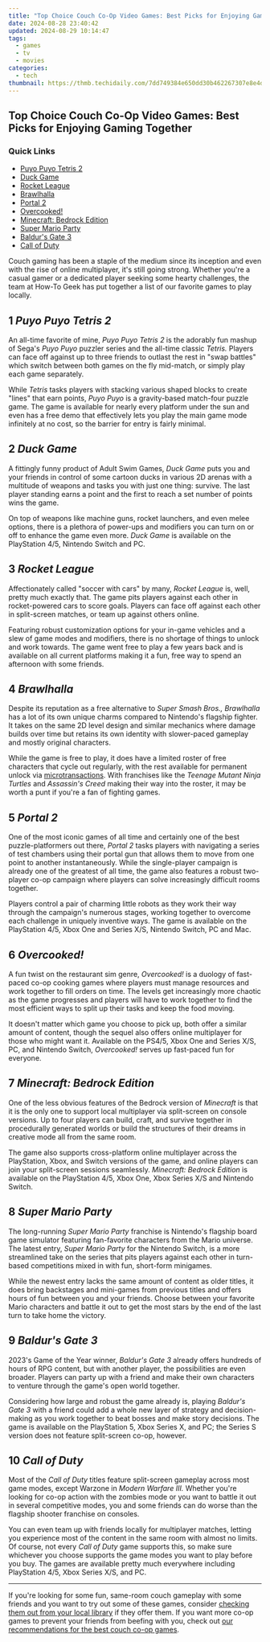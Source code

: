 ```yaml
---
title: "Top Choice Couch Co-Op Video Games: Best Picks for Enjoying Gaming Together"
date: 2024-08-28 23:40:42
updated: 2024-08-29 10:14:47
tags:
  - games
  - tv
  - movies
categories:
  - tech
thumbnail: https://thmb.techidaily.com/7dd749384e650dd30b462267307e8e4df40b220cb06bb407dea1434bb08c1a07.jpg
---
```


## Top Choice Couch Co-Op Video Games: Best Picks for Enjoying Gaming Together

### Quick Links

* [Puyo Puyo Tetris 2](https://change-location.techidaily.com/in-2024-10-best-fake-gps-location-spoofers-for-itel-a70-drfone-by-drfone-virtual-android/)
* [Duck Game](https://facebook-record-videos.techidaily.com/new-the-ultimate-guide-to-youtube-live-streaming/)
* [Rocket League](https://youtube-help.techidaily.com/innovative-strategies-for-iphoneipad-screenshots-in-media-for-2024/)
* [Brawlhalla](https://facebook-video-footage.techidaily.com/the-ultimate-tutorial-for-professional-looking-youtube-channels-for-2024/)
* [Portal 2](https://driver-download.techidaily.com/updated-and-compatible-rtx-3070-ti-graphics-card-drivers-for-win-7-8-and-10/)
* [Overcooked!](https://android-location.techidaily.com/easy-ways-to-manage-your-infinix-hot-30i-location-settings-drfone-by-drfone-virtual/)
* [Minecraft: Bedrock Edition](https://android-frp.techidaily.com/in-2024-how-to-bypass-google-frp-lock-on-poco-f5-pro-5g-devices-by-drfone-android/)
* [Super Mario Party](https://youtube-docs.techidaily.com/24-top-hash-tags-skyrocketing-to-6-figure-views-on-youtube/)
* [Baldur's Gate 3](https://article-tips.techidaily.com/new-from-snapchat-to-youtube-uploading-pics/)
* [Call of Duty](https://facebook-video-recording.techidaily.com/convert-high-res-fb-videos-seamlessly-into-mp4-at-no-extra-cost/)

 Couch gaming has been a staple of the medium since its inception and even with the rise of online multiplayer, it's still going strong. Whether you're a casual gamer or a dedicated player seeking some hearty challenges, the team at How-To Geek has put together a list of our favorite games to play locally.

## 1 _Puyo Puyo Tetris 2_ 

 An all-time favorite of mine, _Puyo Puyo Tetris 2_ is the adorably fun mashup of Sega's _Puyo Puyo_ puzzler series and the all-time classic _Tetris._ Players can face off against up to three friends to outlast the rest in "swap battles" which switch between both games on the fly mid-match, or simply play each game separately.

 While _Tetris_ tasks players with stacking various shaped blocks to create "lines" that earn points, _Puyo Puyo_ is a gravity-based match-four puzzle game. The game is available for nearly every platform under the sun and even has a free demo that effectively lets you play the main game mode infinitely at no cost, so the barrier for entry is fairly minimal.

## 2 _Duck Game_ 

 A fittingly funny product of Adult Swim Games, _Duck Game_ puts you and your friends in control of some cartoon ducks in various 2D arenas with a multitude of weapons and tasks you with just one thing: survive. The last player standing earns a point and the first to reach a set number of points wins the game.

 On top of weapons like machine guns, rocket launchers, and even melee options, there is a plethora of power-ups and modifiers you can turn on or off to enhance the game even more. _Duck Game_ is available on the PlayStation 4/5, Nintendo Switch and PC.

## 3 _Rocket League_ 

 Affectionately called "soccer with cars" by many, _Rocket League_ is, well, pretty much exactly that. The game pits players against each other in rocket-powered cars to score goals. Players can face off against each other in split-screen matches, or team up against others online.

 Featuring robust customization options for your in-game vehicles and a slew of game modes and modifiers, there is no shortage of things to unlock and work towards. The game went free to play a few years back and is available on all current platforms making it a fun, free way to spend an afternoon with some friends.

## 4 _Brawlhalla_ 

 Despite its reputation as a free alternative to _Super Smash Bros.,_ _Brawlhalla_ has a lot of its own unique charms compared to Nintendo's flagship fighter. It takes on the same 2D level design and similar mechanics where damage builds over time but retains its own identity with slower-paced gameplay and mostly original characters.

 While the game is free to play, it does have a limited roster of free characters that cycle out regularly, with the rest available for permanent unlock via [microtransactions](https://facebook-video-share.techidaily.com/new-in-2024-essential-list-7-cost-free-video-tags-extractors-on-youtube/). With franchises like the _Teenage Mutant Ninja Turtles_ and _Assassin's Creed_ making their way into the roster, it may be worth a punt if you're a fan of fighting games.

## 5 _Portal 2_ 

 One of the most iconic games of all time and certainly one of the best puzzle-platformers out there, _Portal 2_ tasks players with navigating a series of test chambers using their portal gun that allows them to move from one point to another instantaneously. While the single-player campaign is already one of the greatest of all time, the game also features a robust two-player co-op campaign where players can solve increasingly difficult rooms together.

 Players control a pair of charming little robots as they work their way through the campaign's numerous stages, working together to overcome each challenge in uniquely inventive ways. The game is available on the PlayStation 4/5, Xbox One and Series X/S, Nintendo Switch, PC and Mac.

## 6 _Overcooked!_ 

 A fun twist on the restaurant sim genre, _Overcooked!_ is a duology of fast-paced co-op cooking games where players must manage resources and work together to fill orders on time. The levels get increasingly more chaotic as the game progresses and players will have to work together to find the most efficient ways to split up their tasks and keep the food moving.

 It doesn't matter which game you choose to pick up, both offer a similar amount of content, though the sequel also offers online multiplayer for those who might want it. Available on the PS4/5, Xbox One and Series X/S, PC, and Nintendo Switch, _Overcooked!_ serves up fast-paced fun for everyone.

## 7 _Minecraft: Bedrock Edition_ 

 One of the less obvious features of the Bedrock version of _Minecraft_ is that it is the only one to support local multiplayer via split-screen on console versions. Up to four players can build, craft, and survive together in procedurally generated worlds or build the structures of their dreams in creative mode all from the same room.

 The game also supports cross-platform online multiplayer across the PlayStation, Xbox, and Switch versions of the game, and online players can join your split-screen sessions seamlessly. _Minecraft: Bedrock Edition_ is available on the PlayStation 4/5, Xbox One, Xbox Series X/S and Nintendo Switch.

## 8 _Super Mario Party_ 

 The long-running _Super Mario Party_ franchise is Nintendo's flagship board game simulator featuring fan-favorite characters from the Mario universe. The latest entry, _Super Mario Party_ for the Nintendo Switch, is a more streamlined take on the series that pits players against each other in turn-based competitions mixed in with fun, short-form minigames.

 While the newest entry lacks the same amount of content as older titles, it does bring backstages and mini-games from previous titles and offers hours of fun between you and your friends. Choose between your favorite Mario characters and battle it out to get the most stars by the end of the last turn to take home the victory.

## 9 _Baldur's Gate 3_ 

 2023's Game of the Year winner, _Baldur's Gate 3_ already offers hundreds of hours of RPG content, but with another player, the possibilities are even broader. Players can party up with a friend and make their own characters to venture through the game's open world together.

 Considering how large and robust the game already is, playing _Baldur's Gate 3_ with a friend could add a whole new layer of strategy and decision-making as you work together to beat bosses and make story decisions. The game is available on the PlayStation 5, Xbox Series X, and PC; the Series S version does not feature split-screen co-op, however.

## 10 _Call of Duty_ 

 Most of the _Call of Duty_ titles feature split-screen gameplay across most game modes, except Warzone in _Modern Warfare III._ Whether you're looking for co-op action with the zombies mode or you want to battle it out in several competitive modes, you and some friends can do worse than the flagship shooter franchise on consoles.

 You can even team up with friends locally for multiplayer matches, letting you experience most of the content in the same room with almost no limits. Of course, not every _Call of Duty_ game supports this, so make sure whichever you choose supports the game modes you want to play before you buy. The games are available pretty much everywhere including PlayStation 4/5, Xbox Series X/S, and PC.

---

 If you're looking for some fun, same-room couch gameplay with some friends and you want to try out some of these games, consider [checking them out from your local library](https://technical-tips.techidaily.com/leading-platforms-for-virtual-team-meetings-and-group-calls/) if they offer them. If you want more co-op games to prevent your friends from beefing with you, check out [our recommendations for the best couch co-op games](https://android-pokemon-go.techidaily.com/in-2024-how-does-the-stardust-trade-cost-in-pokemon-go-on-huawei-nova-y91-drfone-by-drfone-virtual-android/).

<ins class="adsbygoogle"
     style="display:block"
     data-ad-format="autorelaxed"
     data-ad-client="ca-pub-7571918770474297"
     data-ad-slot="1223367746"></ins>



<ins class="adsbygoogle"
     style="display:block"
     data-ad-client="ca-pub-7571918770474297"
     data-ad-slot="8358498916"
     data-ad-format="auto"
     data-full-width-responsive="true"></ins>
